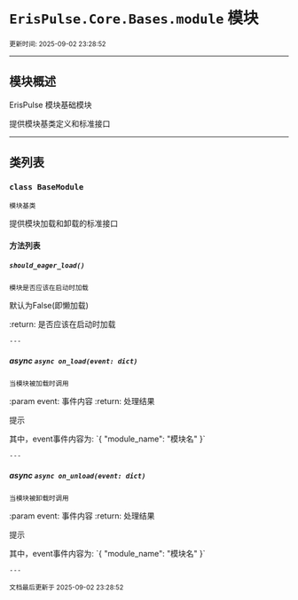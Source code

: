 # `ErisPulse.Core.Bases.module` 模块

<sup>更新时间: 2025-09-02 23:28:52</sup>

---

## 模块概述


ErisPulse 模块基础模块

提供模块基类定义和标准接口

---

## 类列表

### `class BaseModule`

    模块基类

提供模块加载和卸载的标准接口

    
#### 方法列表

##### `should_eager_load()`

    模块是否应该在启动时加载
默认为False(即懒加载)

:return: 是否应该在启动时加载

    ---
    
##### async `async on_load(event: dict)`

    当模块被加载时调用

:param event: 事件内容
:return: 处理结果

<div class='admonition tip'><p class='admonition-title'>提示</p><p>其中，event事件内容为:
    `{ "module_name": "模块名" }`</p></div>

    ---
    
##### async `async on_unload(event: dict)`

    当模块被卸载时调用

:param event: 事件内容
:return: 处理结果

<div class='admonition tip'><p class='admonition-title'>提示</p><p>其中，event事件内容为:
    `{ "module_name": "模块名" }`</p></div>

    ---
    
<sub>文档最后更新于 2025-09-02 23:28:52</sub>